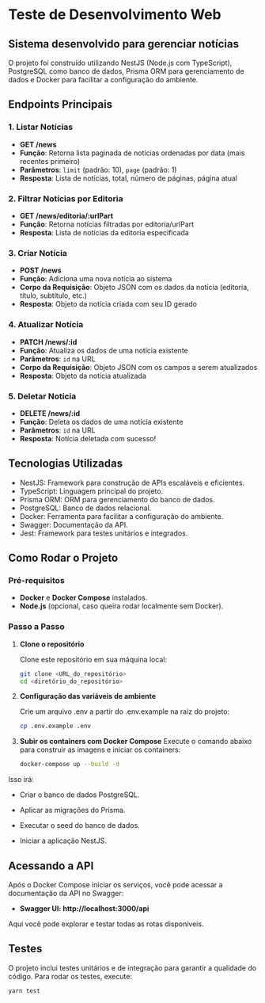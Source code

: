 # Teste de Desenvolvimento Web

## Sistema desenvolvido para gerenciar notícias

O projeto foi construído utilizando NestJS (Node.js com TypeScript), PostgreSQL como banco de dados, Prisma ORM para gerenciamento de dados e Docker para facilitar a configuração do ambiente.

## Endpoints Principais

### 1. Listar Notícias

- **GET /news**
- **Função**: Retorna lista paginada de notícias ordenadas por data (mais recentes primeiro)
- **Parâmetros**: `limit` (padrão: 10), `page` (padrão: 1)
- **Resposta**: Lista de notícias, total, número de páginas, página atual

### 2. Filtrar Notícias por Editoria

- **GET /news/editoria/:urlPart**
- **Função**: Retorna notícias filtradas por editoria/urlPart
- **Resposta**: Lista de notícias da editoria especificada

### 3. Criar Notícia

- **POST /news**
- **Função**: Adiciona uma nova notícia ao sistema
- **Corpo da Requisição**: Objeto JSON com os dados da notícia (editoria, título, subtítulo, etc.)
- **Resposta**: Objeto da notícia criada com seu ID gerado

### 4. Atualizar Notícia

- **PATCH /news/:id**
- **Função**: Atualiza os dados de uma notícia existente
- **Parâmetros**: `id` na URL
- **Corpo da Requisição**: Objeto JSON com os campos a serem atualizados
- **Resposta**: Objeto da notícia atualizada

### 5. Deletar Notícia

- **DELETE /news/:id**
- **Função**: Deleta os dados de uma notícia existente
- **Parâmetros**: `id` na URL
- **Resposta**: Notícia deletada com sucesso!

## Tecnologias Utilizadas

- NestJS: Framework para construção de APIs escaláveis e eficientes.
- TypeScript: Linguagem principal do projeto.
- Prisma ORM: ORM para gerenciamento do banco de dados.
- PostgreSQL: Banco de dados relacional.
- Docker: Ferramenta para facilitar a configuração do ambiente.
- Swagger: Documentação da API.
- Jest: Framework para testes unitários e integrados.

## Como Rodar o Projeto

### Pré-requisitos

- **Docker** e **Docker Compose** instalados.
- **Node.js** (opcional, caso queira rodar localmente sem Docker).

### Passo a Passo

1. **Clone o repositório**

   Clone este repositório em sua máquina local:

   ```bash
   git clone <URL_do_repositório>
   cd <diretório_do_repositório>
   ```

2. **Configuração das variáveis de ambiente**

   Crie um arquivo .env a partir do .env.example na raiz do projeto:

   ```bash
   cp .env.example .env
   ```

3. **Subir os containers com Docker Compose**
   Execute o comando abaixo para construir as imagens e iniciar os containers:

   ```bash
   docker-compose up --build -d
   ```

Isso irá:

- Criar o banco de dados PostgreSQL.

- Aplicar as migrações do Prisma.

- Executar o seed do banco de dados.

- Iniciar a aplicação NestJS.

## Acessando a API

Após o Docker Compose iniciar os serviços, você pode acessar a documentação da API no Swagger:

- **Swagger UI: http://localhost:3000/api**

Aqui você pode explorar e testar todas as rotas disponíveis.

## Testes

O projeto inclui testes unitários e de integração para garantir a qualidade do código. Para rodar os testes, execute:

```bash
yarn test
```
